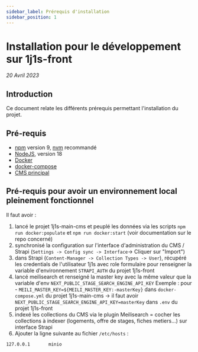 ```yaml
---
sidebar_label: Prérequis d'installation
sidebar_position: 1
---
```


# Installation pour le développement sur 1j1s-front

_20 Avril 2023_

## Introduction
Ce document relate les différents prérequis permettant l'installation du projet.

## Pré-requis

* [npm](https://www.npmjs.com/) version 9, [nvm](https://github.com/nvm-sh/nvm) recommandé
* [NodeJS](https://nodejs.org/fr/), version 18
* [Docker](https://docs.docker.com/desktop/)
* [docker-compose](https://docs.docker.com/compose/)
* [CMS principal](https://github.com/DNUM-SocialGouv/1j1s-main-cms)

## Pré-requis pour avoir un environnement local pleinement fonctionnel 

Il faut avoir :
1. lancé le projet 1j1s-main-cms et peuplé les données via les scripts `npm run docker:populate` et `npm run docker:start`  (voir documentation sur le repo concerné)
2. synchronisé la configuration sur l'interface d'administration du CMS / Strapi (`Settings -> Config sync -> Interface`-> Cliquer sur "Import")
3. dans Strapi (`Content-Manager -> Collection Types -> User`), récupéré les credentials de l'utilisateur 1j1s avec role formulaire pour renseigner la variable d'environnement `STRAPI_AUTH` du projet 1j1s-front
4. lancé meilisearch et renseigné la master key avec la même valeur que la variable d'env `NEXT_PUBLIC_STAGE_SEARCH_ENGINE_API_KEY`
Exemple : pour - `MEILI_MASTER_KEY=${MEILI_MASTER_KEY:-masterKey}` dans `docker-compose.yml` du projet 1j1s-main-cms -> il faut avoir `NEXT_PUBLIC_STAGE_SEARCH_ENGINE_API_KEY=masterKey` dans `.env` du projet 1j1s-front
5. indexé les collections du CMS via le plugin Meilisearch = cocher les collections à indexer (logements, offre de stages, fiches metiers...) sur interface Strapi
6. Ajouter la ligne suivante au fichier `/etc/hosts` :
```
127.0.0.1       minio
```
